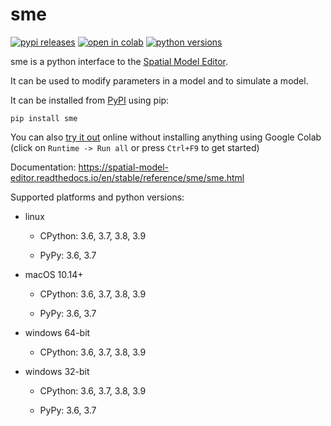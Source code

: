 
# sme

[![pypi releases](https://img.shields.io/pypi/v/sme.svg)](https://pypi.org/project/sme)
[![open in colab](https://colab.research.google.com/assets/colab-badge.svg)](https://colab.research.google.com/github/spatial-model-editor/spatial-model-editor/blob/master/docs/sme/notebooks/getting_started.ipynb)
[![python versions](https://img.shields.io/pypi/pyversions/sme)](https://pypi.org/project/sme)

sme is a python interface to the [Spatial Model Editor](https://github.com/spatial-model-editor/spatial-model-editor).

It can be used to modify parameters in a model and to simulate a model.

It can be installed from [PyPI](https://pypi.org/project/sme/) using pip:

```
pip install sme
```

You can also [try it out][1] online without installing anything using Google Colab
(click on `Runtime -> Run all` or press `Ctrl+F9` to get started)

[1]: https://colab.research.google.com/github/spatial-model-editor/spatial-model-editor/blob/master/docs/sme/notebooks/getting_started.ipynb

Documentation: <https://spatial-model-editor.readthedocs.io/en/stable/reference/sme/sme.html>

Supported platforms and python versions:

- linux

  - CPython: 3.6, 3.7, 3.8, 3.9

  - PyPy: 3.6, 3.7

- macOS 10.14+

  - CPython: 3.6, 3.7, 3.8, 3.9

  - PyPy: 3.6, 3.7

- windows 64-bit

  - CPython: 3.6, 3.7, 3.8, 3.9

- windows 32-bit

  - CPython: 3.6, 3.7, 3.8, 3.9

  - PyPy: 3.6, 3.7
